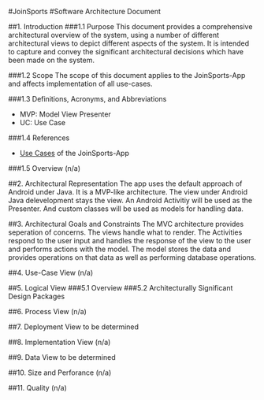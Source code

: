 #JoinSports
#Software Architecture Document

##1. Introduction
###1.1 Purpose
This document provides a comprehensive architectural overview of the system, 
using a number of different architectural views to depict different aspects of the system. 
It is intended to capture and convey the significant architectural decisions which have been made on the system.

###1.2 Scope
The scope of this document applies to the JoinSports-App and affects implementation of all use-cases.

###1.3 Definitions, Acronyms, and Abbreviations
- MVP: Model View Presenter
- UC: Use Case

###1.4 References
- [Use Cases](https://github.com/JoinSports/Documentation/tree/master/UC) of the JoinSports-App

###1.5 Overview
(n/a)

##2. Architectural Representation
The app uses the default approach of Android under Java. It is a MVP-like architecture. The view under Android Java
delevelopment stays the view. An Android Activitiy will be used as the Presenter. And custom classes will 
be used as models for handling data.

##3. Architectural Goals and Constraints
The MVC architecture provides seperation of concerns. The views handle what to render. The Activities respond to the user
input and handles the response of the view to the user and performs actions with the model. The model stores the data and
provides operations on that data as well as performing database operations.

##4. Use-Case View
(n/a)

##5. Logical View
###5.1 Overview
###5.2 Architecturally Significant Design Packages

##6. Process View
(n/a)

##7. Deployment View
to be determined

##8. Implementation View
(n/a)

##9. Data View
to be determined

##10. Size and Perforance
(n/a)

##11. Quality
(n/a)

